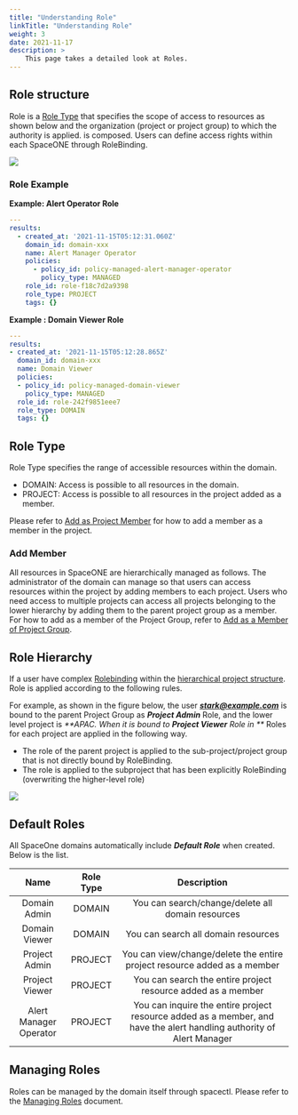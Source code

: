 ```yaml
---
title: "Understanding Role"
linkTitle: "Understanding Role"
weight: 3
date: 2021-11-17
description: >
    This page takes a detailed look at Roles.
---
```



## Role structure

Role is a [Role Type](/docs/concepts/identity/rbac/understanding-role/#role-type) that specifies the scope of access to resources as shown below and the organization (project or project group) to which the authority is applied. is composed.
Users can define access rights within each SpaceONE through RoleBinding. 

![](/docs/concepts/identity/rbac/rbac_img/understanding_role_img01.png)

### Role Example

**Example: Alert Operator Role**

~~~yaml
---
results:
  - created_at: '2021-11-15T05:12:31.060Z'
    domain_id: domain-xxx
    name: Alert Manager Operator
    policies:
      - policy_id: policy-managed-alert-manager-operator
        policy_type: MANAGED
    role_id: role-f18c7d2a9398
    role_type: PROJECT
    tags: {}
~~~
**Example : Domain Viewer Role**

~~~yaml
---
results:
- created_at: '2021-11-15T05:12:28.865Z'
  domain_id: domain-xxx
  name: Domain Viewer
  policies:
  - policy_id: policy-managed-domain-viewer
    policy_type: MANAGED
  role_id: role-242f9851eee7
  role_type: DOMAIN
  tags: {}
~~~


## Role Type

Role Type specifies the range of accessible resources within the domain.
- DOMAIN: Access is possible to all resources in the domain.
- PROJECT: Access is possible to all resources in the project added as a member.

Please refer to [Add as Project Member](/docs/guides_v1/project/project_management/) for how to add a member as a member in the project.

### Add Member

All resources in SpaceONE are hierarchically managed as follows.
The administrator of the domain can manage so that users can access resources within the project by adding members to each project.
Users who need access to multiple projects can access all projects belonging to the lower hierarchy by adding them to the parent project group as a member.
For how to add as a member of the Project Group, refer to [Add as a Member of Project Group](/docs/guides_v1/project/project_group_management/).


## Role Hierarchy

If a user have complex [Rolebinding](/docs/concepts/identity/rbac/#how-rbac-works) within the [hierarchical project structure](/docs/concepts/identity/rbac/#organization).
Role is applied according to the following rules.

For example, as shown in the figure below, the user _**stark@example.com**_ is bound to the parent Project Group as _**Project Admin**_ Role, and the lower level project is _**APAC. When it is bound to _**Project Viewer**_ Role in **_
Roles for each project are applied in the following way.

- The role of the parent project is applied to the sub-project/project group that is not directly bound by RoleBinding.
- The role is applied to the subproject that has been explicitly RoleBinding (overwriting the higher-level role)


![](/docs/concepts/identity/rbac/rbac_img/rbac_concept_img04.png)


## Default Roles

All SpaceOne domains automatically include _**Default Role**_ when created. Below is the list.

|          Name          | Role Type |                                                      Description                                                      |
|:----------------------:|:---------:|:---------------------------------------------------------------------------------------------------------------------:|
|      Domain Admin      |  DOMAIN   |                                   You can search/change/delete all domain resources                                   |
|     Domain Viewer      |  DOMAIN   |                                          You can search all domain resources                                          |
|     Project Admin      |  PROJECT  |                       You can view/change/delete the entire project resource added as a member                        |
|     Project Viewer     |  PROJECT  |                             You can search the entire project resource added as a member                              |
| Alert Manager Operator |  PROJECT  | You can inquire the entire project resource added as a member, and have the alert handling authority of Alert Manager |

## Managing Roles

Roles can be managed by the domain itself through spacectl.
Please refer to the [Managing Roles](/docs/guides_v1/advanced/spaceone_cli/managing_role_policy/) document.




